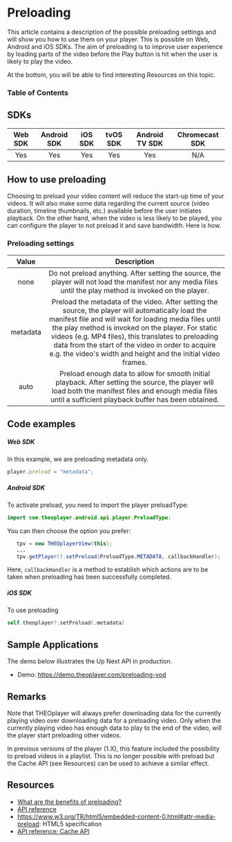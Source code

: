# Preloading

This article contains a description of the possible preloading settings and will show you how to use them on your player. This is possible on Web, Android and iOS SDKs. The aim of preloading is to improve user experience by loading parts of the video before the Play button is hit when the user is likely to play the video.

At the bottom, you will be able to find interesting Resources on this topic.

 

### Table of Contents

## SDKs

| Web SDK | Android SDK | iOS SDK | tvOS SDK| Android TV SDK | Chromecast SDK |
| :-----: | :---------: | :-----: | :--: | :------------: | :------------: |
|   Yes   |     Yes     |   Yes   | Yes  |      Yes      |      N/A       |


## How to use preloading
Choosing to preload your video content will reduce the start-up time of your videos. It will also make some data regarding the current source (video duration, timeline thumbnails, etc.) available before the user initiates playback. On the other hand, when the video is less likely to be played, you can configure the player to not preload it and save bandwidth. Here is how.


### Preloading settings

| Value | Description |
| :---: | :---------: |
| none  | Do not preload anything. After setting the source, the player will not load the manifest nor any media files until the play method is invoked on the player. |
| metadata | Preload the metadata of the video. After setting the source, the player will automatically load the manifest file and will wait for loading media files until the play method is invoked on the player. For static videos (e.g. MP4 files), this translates to preloading data from the start of the video in order to acquire e.g. the video's width and height and the initial video frames. |
| auto | Preload enough data to allow for smooth initial playback. After setting the source, the player will load both the manifest files and enough media files until a sufficient playback buffer has been obtained. |


## Code examples

##### Web SDK
In this example, we are preloading metadata only.

```js
player.preload = "metadata";
```

##### Android SDK
To activate preload, you need to import the player preloadType:

```java
import com.theoplayer.android.api.player.PreloadType;
```

You can then choose the option you prefer:

```java
   tpv = new THEOplayerView(this);
   ...
   tpv.getPlayer().setPreload(PreloadType.METADATA, callbackHandler);
```
Here, `callbackHandler` is a method to establish which actions are to be taken when preloading has been successfully completed. 

##### iOS SDK

To use preloading

```swift
self.theoplayer?.setPreload(.metadata)
```



## Sample Applications
The demo below illustrates the Up Next API in production.

- Demo: https://demo.theoplayer.com/preloading-vod


## Remarks
Note that THEOplayer will always prefer downloading data for the currently playing video over downloading data for a preloading video. Only when the currently playing video has enough data to play to the end of the video, will the player start preloading other videos.

In previous versions of the player (1.X), this feature included the possibility to preload videos in a playlist. This is no longer possible with preload but the Cache API (see Resources) can be used to achieve a similar effect.


## Resources
- [What are the benefits of preloading?](../../faq/38-what-are-the-benefits-of-preloading.md)
- [API reference](https://docs.portal.theoplayer.com/api-reference/web/theoplayer.preloadtype.md)
- https://www.w3.org/TR/html5/embedded-content-0.html#attr-media-preload: HTML5 specification
- [API reference: Cache API](https://docs.portal.theoplayer.com/api-reference/web/theoplayer.cache.md)